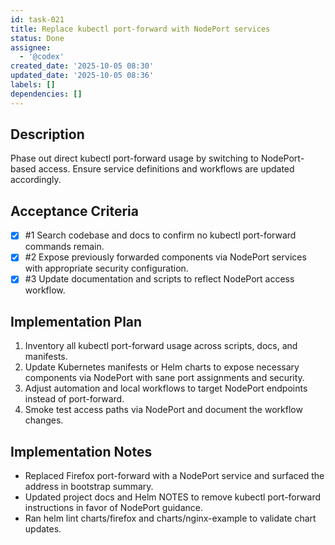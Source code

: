 ```yaml
---
id: task-021
title: Replace kubectl port-forward with NodePort services
status: Done
assignee:
  - '@codex'
created_date: '2025-10-05 08:30'
updated_date: '2025-10-05 08:36'
labels: []
dependencies: []
---
```


## Description

<!-- SECTION:DESCRIPTION:BEGIN -->
Phase out direct kubectl port-forward usage by switching to NodePort-based access. Ensure service definitions and workflows are updated accordingly.
<!-- SECTION:DESCRIPTION:END -->

## Acceptance Criteria
<!-- AC:BEGIN -->
- [x] #1 Search codebase and docs to confirm no kubectl port-forward commands remain.
- [x] #2 Expose previously forwarded components via NodePort services with appropriate security configuration.
- [x] #3 Update documentation and scripts to reflect NodePort access workflow.
<!-- AC:END -->

## Implementation Plan

<!-- SECTION:PLAN:BEGIN -->
1. Inventory all kubectl port-forward usage across scripts, docs, and manifests.
2. Update Kubernetes manifests or Helm charts to expose necessary components via NodePort with sane port assignments and security.
3. Adjust automation and local workflows to target NodePort endpoints instead of port-forward.
4. Smoke test access paths via NodePort and document the workflow changes.
<!-- SECTION:PLAN:END -->

## Implementation Notes

<!-- SECTION:NOTES:BEGIN -->
- Replaced Firefox port-forward with a NodePort service and surfaced the address in bootstrap summary.
- Updated project docs and Helm NOTES to remove kubectl port-forward instructions in favor of NodePort guidance.
- Ran helm lint charts/firefox and charts/nginx-example to validate chart updates.
<!-- SECTION:NOTES:END -->
